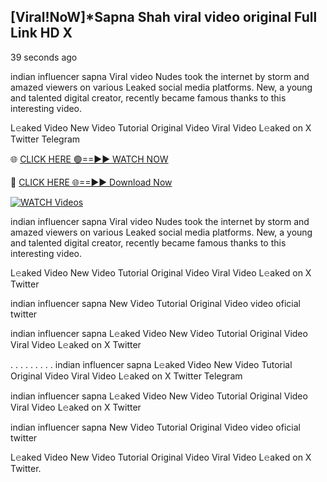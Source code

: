 ##  [Viral!NoW]*Sapna Shah viral video original Full Link HD X


39 seconds ago

indian influencer sapna Viral video Nudes took the internet by storm and amazed viewers on various Leaked social media platforms. New, a young and talented digital creator, recently became famous thanks to this interesting video.

L𝚎aked Video New Video Tutorial Original Video Viral Video L𝚎aked on X Twitter Telegram

🌐 [CLICK HERE 🟢==►► WATCH NOW](https://new-mfoji-vido.blogspot.com/p/valovido.html)

🔴 [CLICK HERE 🌐==►► Download Now](https://new-mfoji-vido.blogspot.com/p/valovido.html)

<a href="https://new-mfoji-vido.blogspot.com/p/valovido.html" rel="nofollow"><img src="https://i.imgur.com/xaaaJFf.jpeg" alt="WATCH Videos" style="max-width: 100%;"></a>


indian influencer sapna Viral video Nudes took the internet by storm and amazed viewers on various Leaked social media platforms. New, a young and talented digital creator, recently became famous thanks to this interesting video.

L𝚎aked Video New Video Tutorial Original Video Viral Video L𝚎aked on X Twitter

indian influencer sapna New Video Tutorial Original Video video oficial twitter

indian influencer sapna L𝚎aked Video New Video Tutorial Original Video Viral Video L𝚎aked on X Twitter

. . . . . . . . . indian influencer sapna L𝚎aked Video New Video Tutorial Original Video Viral Video L𝚎aked on X Twitter Telegram

indian influencer sapna L𝚎aked Video New Video Tutorial Original Video Viral Video L𝚎aked on X Twitter

indian influencer sapna New Video Tutorial Original Video video oficial twitter

L𝚎aked Video New Video Tutorial Original Video Viral Video L𝚎aked on X Twitter.